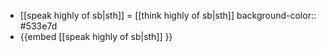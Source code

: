 - [[speak highly of sb|sth]] = [[think highly of sb|sth]]
  background-color:: #533e7d
- {{embed [[speak highly of sb|sth]] }}